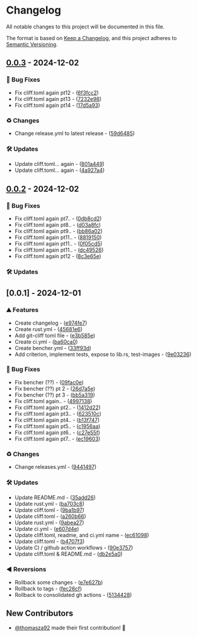 # Changelog

All notable changes to this project will be documented in this file.

The format is based on [Keep a Changelog](https://keepachangelog.com/en/1.0.0/),
and this project adheres to [Semantic Versioning](https://semver.org/spec/v2.0.0.html).

## [0.0.3](https://github.com/thomasza92/rviewer/compare/v0.0.2..v0.0.3) - 2024-12-02

### 🐛 Bug Fixes

- Fix cliff.toml again pt12 - ([6f3fcc2](https://github.com/thomasza92/rviewer/commit/6f3fcc20bf1bb8dbc60cf503b67eca325b84fcca))
- Fix cliff.toml again pt13 - ([7232e98](https://github.com/thomasza92/rviewer/commit/7232e98c28dd97793e9ad8c57b6e598c3140c4b0))
- Fix cliff.toml again pt14 - ([17d5a93](https://github.com/thomasza92/rviewer/commit/17d5a9314132a9f99aafa642ba65e4a44f75a430))

### ♻️  Changes

- Change release.yml to latest release - ([59d6485](https://github.com/thomasza92/rviewer/commit/59d64859b3a86cc9c8563b2429b7e84451c37706))

### 🛠️  Updates

- Update cliff.toml... again - ([801a449](https://github.com/thomasza92/rviewer/commit/801a44942d3fe3f642b1caced9aadc9cc54a80bd))
- Update cliff.toml... again - ([4a927a4](https://github.com/thomasza92/rviewer/commit/4a927a420011bc2ca29d10b147604307f448c495))

## [0.0.2](https://github.com/thomasza92/rviewer/compare/v0.0.1..v0.0.2) - 2024-12-02

### 🐛 Bug Fixes

- Fix cliff.toml again pt7.. - ([0db8cd2](https://github.com/thomasza92/rviewer/commit/0db8cd29f85b640d28e1f79802934016c4e9d0d2))
- Fix cliff.toml again pt8.. - ([d03a8fc](https://github.com/thomasza92/rviewer/commit/d03a8fca357abaa2afd91c4c44cafdeff57f9b0e))
- Fix cliff.toml again pt9.. - ([bb86a02](https://github.com/thomasza92/rviewer/commit/bb86a02b0e9401da1c17f1e78bb1a5c9a3f82f59))
- Fix cliff.toml again pt11.. - ([8819150](https://github.com/thomasza92/rviewer/commit/881915007d09b19a7b41e03976113b683bb02fbe))
- Fix cliff.toml again pt11.. - ([0f05cd5](https://github.com/thomasza92/rviewer/commit/0f05cd5f39e58d7e8a1a44105a614fb7173eb30f))
- Fix cliff.toml again pt11.. - ([dc49526](https://github.com/thomasza92/rviewer/commit/dc495269681eb29e22f2fb67cbf541edd13c4111))
- Fix cliff.toml again pt12 - ([8c3e65e](https://github.com/thomasza92/rviewer/commit/8c3e65ede88d6d088755fc8077d04dcd9409e00d))

### 🛠️  Updates


## [0.0.1] - 2024-12-01

### ⛰️  Features

- Create changelog - ([e974fe7](https://github.com/thomasza92/rviewer/commit/e974fe772fd0c7ce802a68994b9ae39c60577453))
- Create rust.yml - ([45681e6](https://github.com/thomasza92/rviewer/commit/45681e6fc59b868bd32f1be94e9387c0b8f1dffc))
- Add git-cliff toml file - ([e3b585e](https://github.com/thomasza92/rviewer/commit/e3b585e416ce8e90cdd60479517e19ee52c5c718))
- Create ci.yml - ([ba60ca0](https://github.com/thomasza92/rviewer/commit/ba60ca0850dfb1682abd4561d01d5d0949fd3cfd))
- Create bencher.yml - ([33ff93d](https://github.com/thomasza92/rviewer/commit/33ff93d35327093b86c736d25e2f7de958ae0e00))
- Add criterion, implement tests, expose to lib.rs, test-images - ([9e03236](https://github.com/thomasza92/rviewer/commit/9e032367c0279de8ed393c05870c6c8f3558a46c))

### 🐛 Bug Fixes

- Fix bencher (??) - ([09fac0e](https://github.com/thomasza92/rviewer/commit/09fac0ec843df1a4821c992822438f48e11c163b))
- Fix bencher (??) pt 2 - ([26d7a5e](https://github.com/thomasza92/rviewer/commit/26d7a5ec102d47de19b018b20495ffe308e1bb87))
- Fix bencher (??) pt 3 - ([bb5a319](https://github.com/thomasza92/rviewer/commit/bb5a319b81eccd329bca0b30ce6de02be16e2f9c))
- Fix cliff.toml again.. - ([4997138](https://github.com/thomasza92/rviewer/commit/4997138abec9bc6f1ae6340abfbdcefc14da3a46))
- Fix cliff.toml again pt2.. - ([1412d22](https://github.com/thomasza92/rviewer/commit/1412d2240175e7233622f0c81aa9186e074483de))
- Fix cliff.toml again pt3.. - ([623510c](https://github.com/thomasza92/rviewer/commit/623510c8bcf429beb6e0bde982495b2ba782746e))
- Fix cliff.toml again pt4.. - ([b13f747](https://github.com/thomasza92/rviewer/commit/b13f747a8bb6b41baf3dfbd13fe5f84cfbfb1f53))
- Fix cliff.toml again pt5.. - ([c1956aa](https://github.com/thomasza92/rviewer/commit/c1956aad4e61f4691c708c02a22efd2ed1d77837))
- Fix cliff.toml again pt6.. - ([c27e55f](https://github.com/thomasza92/rviewer/commit/c27e55fe115b1355300be6b1441d86d241e6ebd6))
- Fix cliff.toml again pt7.. - ([ec19603](https://github.com/thomasza92/rviewer/commit/ec19603f1822774b3d6195b744f517af4b25182c))

### ♻️  Changes

- Change releases.yml - ([9441497](https://github.com/thomasza92/rviewer/commit/9441497e4a42b4dca2f6cc75bbf767a16106ac3f))

### 🛠️  Updates

- Update README.md - ([35add26](https://github.com/thomasza92/rviewer/commit/35add26765c9877cc28da114f79a73622371c8a0))
- Update rust.yml - ([ba703c8](https://github.com/thomasza92/rviewer/commit/ba703c824600d82646dfc9941c5500c0283cc2fa))
- Update cliff.toml - ([9ba1b97](https://github.com/thomasza92/rviewer/commit/9ba1b97cb1fcbb8b5f25398bbc314f06cc753a60))
- Update cliff.toml - ([a260b66](https://github.com/thomasza92/rviewer/commit/a260b66616b782435722155036cd89b015255be3))
- Update rust.yml - ([9abea27](https://github.com/thomasza92/rviewer/commit/9abea273dfcb26464188ffc2ca9523e498e26d67))
- Update ci.yml - ([e607d4e](https://github.com/thomasza92/rviewer/commit/e607d4edf2a9c420d4812524e1b1494ea5850249))
- Update cliff.toml, readme, and ci.yml name - ([ec61098](https://github.com/thomasza92/rviewer/commit/ec610988e7ad6b152105f32c1fffb093eea94fae))
- Update cliff.toml - ([b4707f3](https://github.com/thomasza92/rviewer/commit/b4707f3536c2e43f8a9c52b970e5dc883f62e6ba))
- Update CI / github action workflows - ([90e3757](https://github.com/thomasza92/rviewer/commit/90e3757c70c3cbe84e147f1ea5369ee9feedb1d3))
- Update cliff.toml & README.md - ([db2e5a0](https://github.com/thomasza92/rviewer/commit/db2e5a07a6bf951a311fd52b0dbe2f989f94862f))

### ◀️ Reversions

- Rollback some changes - ([e7e627b](https://github.com/thomasza92/rviewer/commit/e7e627bd7988119c93f67da1d871adf97ed94d30))
- Rollback to tags - ([fec26cf](https://github.com/thomasza92/rviewer/commit/fec26cf9a60a4cfb8febc465f834aa955f4d9082))
- Rollback to consolidated gh actions - ([5134428](https://github.com/thomasza92/rviewer/commit/51344286076b5ad49b58b539ffa46e838d9e0594))

## New Contributors

* [@thomasza92](https://github.com/thomasza92) made their first contribution! 🥳




